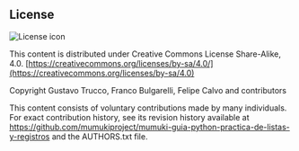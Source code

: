 ## License
![License icon](https://licensebuttons.net/l/by-sa/3.0/88x31.png)

This content is distributed under Creative Commons License Share-Alike, 4.0. [https://creativecommons.org/licenses/by-sa/4.0/](https://creativecommons.org/licenses/by-sa/4.0)

Copyright Gustavo Trucco, Franco Bulgarelli, Felipe Calvo and contributors

This content consists of voluntary contributions made by many
individuals. For exact contribution history, see its revision history
available at https://github.com/mumukiproject/mumuki-guia-python-practica-de-listas-y-registros and the AUTHORS.txt file.

